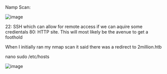 Namp Scan:

![image](https://github.com/user-attachments/assets/323a3a6a-f974-4340-8064-084efd1a9b70)

22: SSH which can allow for remote access if we can aquire some credientals
80: HTTP site. This will most likely be the avenue to get a foothold



When I initially ran my nmap scan it said there was a redirect to 2million.htb

nano sudo /etc/hosts

![image](https://github.com/user-attachments/assets/8f3e1908-421d-4712-9870-10873cd47839)




